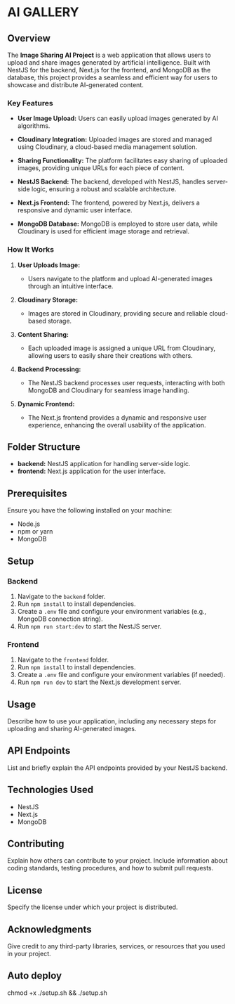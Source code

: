 # AI GALLERY

## Overview

The **Image Sharing AI Project** is a web application that allows users to upload and share images generated by artificial intelligence. Built with NestJS for the backend, Next.js for the frontend, and MongoDB as the database, this project provides a seamless and efficient way for users to showcase and distribute AI-generated content.

### Key Features

- **User Image Upload:** Users can easily upload images generated by AI algorithms.

- **Cloudinary Integration:** Uploaded images are stored and managed using Cloudinary, a cloud-based media management solution.

- **Sharing Functionality:** The platform facilitates easy sharing of uploaded images, providing unique URLs for each piece of content.

- **NestJS Backend:** The backend, developed with NestJS, handles server-side logic, ensuring a robust and scalable architecture.

- **Next.js Frontend:** The frontend, powered by Next.js, delivers a responsive and dynamic user interface.

- **MongoDB Database:** MongoDB is employed to store user data, while Cloudinary is used for efficient image storage and retrieval.

### How It Works

1. **User Uploads Image:**
   - Users navigate to the platform and upload AI-generated images through an intuitive interface.

2. **Cloudinary Storage:**
   - Images are stored in Cloudinary, providing secure and reliable cloud-based storage.

3. **Content Sharing:**
   - Each uploaded image is assigned a unique URL from Cloudinary, allowing users to easily share their creations with others.

4. **Backend Processing:**
   - The NestJS backend processes user requests, interacting with both MongoDB and Cloudinary for seamless image handling.

5. **Dynamic Frontend:**
   - The Next.js frontend provides a dynamic and responsive user experience, enhancing the overall usability of the application.


## Folder Structure

- **backend:** NestJS application for handling server-side logic.
- **frontend:** Next.js application for the user interface.

## Prerequisites

Ensure you have the following installed on your machine:

- Node.js
- npm or yarn
- MongoDB

## Setup

### Backend

1. Navigate to the `backend` folder.
2. Run `npm install` to install dependencies.
3. Create a `.env` file and configure your environment variables (e.g., MongoDB connection string).
4. Run `npm run start:dev` to start the NestJS server.

### Frontend

1. Navigate to the `frontend` folder.
2. Run `npm install` to install dependencies.
3. Create a `.env` file and configure your environment variables (if needed).
4. Run `npm run dev` to start the Next.js development server.

## Usage

Describe how to use your application, including any necessary steps for uploading and sharing AI-generated images.

## API Endpoints

List and briefly explain the API endpoints provided by your NestJS backend.

## Technologies Used

- NestJS
- Next.js
- MongoDB

## Contributing

Explain how others can contribute to your project. Include information about coding standards, testing procedures, and how to submit pull requests.

## License

Specify the license under which your project is distributed.

## Acknowledgments

Give credit to any third-party libraries, services, or resources that you used in your project.


## Auto deploy
chmod +x ./setup.sh && ./setup.sh
